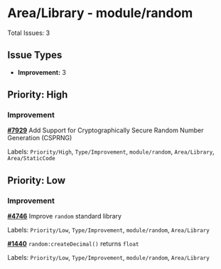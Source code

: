 # Area/Library - module/random

Total Issues: 3

## Issue Types

- **Improvement:** 3

## Priority: High

### Improvement

**[#7929](https://github.com/ballerina-platform/ballerina-library/issues/7929)** Add Support for Cryptographically Secure Random Number Generation (CSPRNG)

Labels: `Priority/High`, `Type/Improvement`, `module/random`, `Area/Library`, `Area/StaticCode`

## Priority: Low

### Improvement

**[#4746](https://github.com/ballerina-platform/ballerina-library/issues/4746)** Improve `random` standard library

Labels: `Priority/Low`, `Type/Improvement`, `module/random`, `Area/Library`

**[#1440](https://github.com/ballerina-platform/ballerina-library/issues/1440)** `random:createDecimal()` returns `float`

Labels: `Priority/Low`, `Type/Improvement`, `module/random`, `Area/Library`

